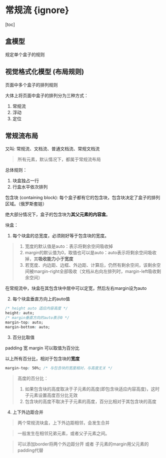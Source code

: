 # 常规流 {ignore}

[toc]

## 盒模型
规定单个盒子的规则

## 视觉格式化模型 (布局规则)
页面中多个盒子的排列规则

大体上将页面中盒子的排列分为三种方式：

1. 常规流
2. 浮动
3. 定位

## 常规流布局
又叫: 常规流、文档流、普通文档流、常规文档流

> 所有元素，默认情况下，都属于常规流布局

总体规则：
1. 块盒独占一行
2. 行盒水平依次排列

包含块 (containing block):
每个盒子都有它的包含块，包含块决定了盒子的排列区域。（俄罗斯套娃）

绝大部分情况下，盒子的包含块为**其父元素的内容盒**。

块盒：
1. 每个块盒的总宽度，必须刚好等于包含块的宽度。

> 1. 宽度的默认值是auto：表示将剩余空间吸收掉
> 2. margin的默认值为0，取值也可以是auto：auto表示将剩余空间吸收掉，其**吸收能力小于宽度**
> 3. 若宽度、内边距、边框、外边距、计算后，仍然有剩余空间，该剩余空间被margin-right全部吸收（文档从右向左排列时，margin-left吸收剩余空间）

在常规流中，块盒在其包含块中居中可以定宽，然后左右margin设为auto

2. 每个块盒垂直方向上的auto值
```css
/* height auto 适应内容高度 */
height: auto;
/* margin垂直方向的auto表示0 */
margin-top: auto;
margin-bottom: auto;
```

3. 百分比取值

padding 宽 margin 可以取值为百分比

以上所有百分比，相对于包含块的**宽度**

```css
margin-top: 50%; /* 与包含块的宽度相对，与高度无关 */
```
> 高度的百分比：
> 1. 如果包含块的高度取决于子元素的高度(即包含块适应内容高度)，这时子元素设置高度百分比无效
> 2. 包含块的高度不取决于子元素的高度，百分比相对于其包含块的高度

4. 上下外边距合并

> 两个常规流块盒，上下外边距相邻，会发生合并

> 一般发生在相邻兄弟元素，或者父子元素之间。

> 可以添加border将两个外边距分开 或者 子元素的margin用父元素的padding代替